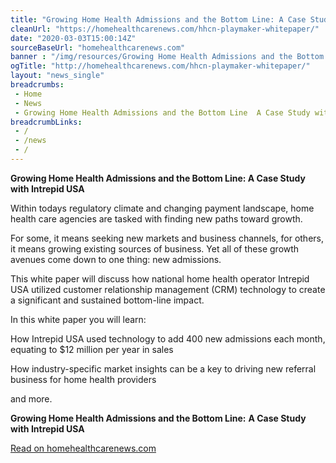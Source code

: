 ```yaml
--- 
title: "Growing Home Health Admissions and the Bottom Line: A Case Study with Intrepid USA"
cleanUrl: "https://homehealthcarenews.com/hhcn-playmaker-whitepaper/"
date: "2020-03-03T15:00:14Z"
sourceBaseUrl: "homehealthcarenews.com"
banner : "/img/resources/Growing Home Health Admissions and the Bottom Line A Case Study with Intrepid USA.png"
ogTitle: "http://homehealthcarenews.com/hhcn-playmaker-whitepaper/"
layout: "news_single"
breadcrumbs:
 - Home
 - News
 - Growing Home Health Admissions and the Bottom Line  A Case Study with Intrepid USA
breadcrumbLinks:
 - / 
 - /news
 - / 
---
```

****Growing Home Health Admissions and the Bottom Line: A Case Study with Intrepid USA****

Within todays regulatory climate and changing payment landscape, home health care agencies are tasked with finding new paths toward growth. 

For some, it means seeking new markets and business channels, for others, it means growing existing sources of business. Yet all of these growth avenues come down to one thing: new admissions. 

This white paper will discuss how national home health operator Intrepid USA utilized customer relationship management (CRM) technology to create a significant and sustained bottom-line impact.

In this white paper you will learn: 

How Intrepid USA used technology to add 400 new admissions each month, equating to $12 million per year in sales

How industry-specific market insights can be a key to driving new referral business for home health providers

and more. 

****Growing Home Health Admissions and the Bottom Line:**** ****A Case Study with Intrepid USA****

  
  
[Read on homehealthcarenews.com](https://homehealthcarenews.com/hhcn-playmaker-whitepaper/)
